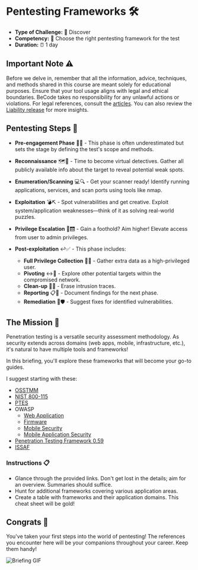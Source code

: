 # Pentesting Frameworks 🛠️

- **Type of Challenge:** :mag_right: Discover
- **Competency:** :brain: Choose the right pentesting framework for the test
- **Duration:** :alarm_clock: 1 day

## Important Note :warning:

Before we delve in, remember that all the information, advice, techniques, and methods shared in this course are meant solely for educational purposes. Ensure that your tool usage aligns with legal and ethical boundaries. BeCode takes no responsibility for any unlawful actions or violations. For legal references, consult the [articles](http://www.ejustice.just.fgov.be/mopdf/2006/09/12_2.pdf#Page6). You can also review the [Liability release](https://docs.google.com/document/d/1zSvQsnUtEqF2MraJwoR4Bc1DwLbeyZRUXGxViktBQns/edit?usp=sharing) for more insights.

## Pentesting Steps :triangular_flag_on_post:

- **Pre-engagement Phase** :beginner::dart: - This phase is often underestimated but sets the stage by defining the test's scope and methods.

- **Reconnaissance** :world_map::telescope: - Time to become virtual detectives. Gather all publicly available info about the target to reveal potential weak spots.

- **Enumeration/Scanning** :computer::mag: - Get your scanner ready! Identify running applications, services, and scan ports using tools like nmap.

- **Exploitation** :bomb::pick: - Spot vulnerabilities and get creative. Exploit system/application weaknesses—think of it as solving real-world puzzles.

- **Privilege Escalation** :key::elevator: - Gain a foothold? Aim higher! Elevate access from user to admin privileges.

- **Post-exploitation** :leftwards_arrow_with_hook::white_check_mark: - This phase includes:

   - **Full Privilege Collection** :closed_lock_with_key::notebook: - Gather extra data as a high-privileged user.
   - **Pivoting** :left_right_arrow::dart: - Explore other potential targets within the compromised network.
   - **Clean-up** :broom::no_entry_sign: - Erase intrusion traces.
   - **Reporting** :clipboard::page_facing_up: - Document findings for the next phase.
   - **Remediation** :wrench::shield: - Suggest fixes for identified vulnerabilities.

## The Mission 🚀

Penetration testing is a versatile security assessment methodology. As security extends across domains (web apps, mobile, infrastructure, etc.), it's natural to have multiple tools and frameworks!

In this briefing, you'll explore these frameworks that will become your go-to guides.

I suggest starting with these:

- [OSSTMM](https://www.isecom.org/OSSTMM.3.pdf)
- [NIST 800-115](https://nvlpubs.nist.gov/nistpubs/Legacy/SP/nistspecialpublication800-115.pdf)
- [PTES](http://www.pentest-standard.org/index.php/PTES_Technical_Guidelines)
- OWASP
    - [Web Application](https://github.com/OWASP/wstg/tree/master/document)
    - [Firmware](https://github.com/scriptingxss/owasp-fstm)
    - [Mobile Security](https://github.com/OWASP/owasp-masvs)
    - [Mobile Application Security](https://github.com/OWASP/owasp-mstg)
- [Penetration Testing Framework 0.59](http://www.vulnerabilityassessment.co.uk/Penetration%20Test.html)
- [ISSAF](https://sourceforge.net/projects/isstf/files/issaf%20document/issaf0.1/)

### Instructions :clipboard:

- Glance through the provided links. Don't get lost in the details; aim for an overview. Summaries should suffice.
- Hunt for additional frameworks covering various application areas.
- Create a table with frameworks and their application domains. This cheat sheet will be gold!

## Congrats 🎉

You've taken your first steps into the world of pentesting! The references you encounter here will be your companions throughout your career. Keep them handy!

![Briefing GIF](https://github.com/IamGokhanDemir/BXL-k4MK4r-1/blob/main/content/06-Pentest/00-Framework/frameworks/assets/images/briefing.gif?raw=true)